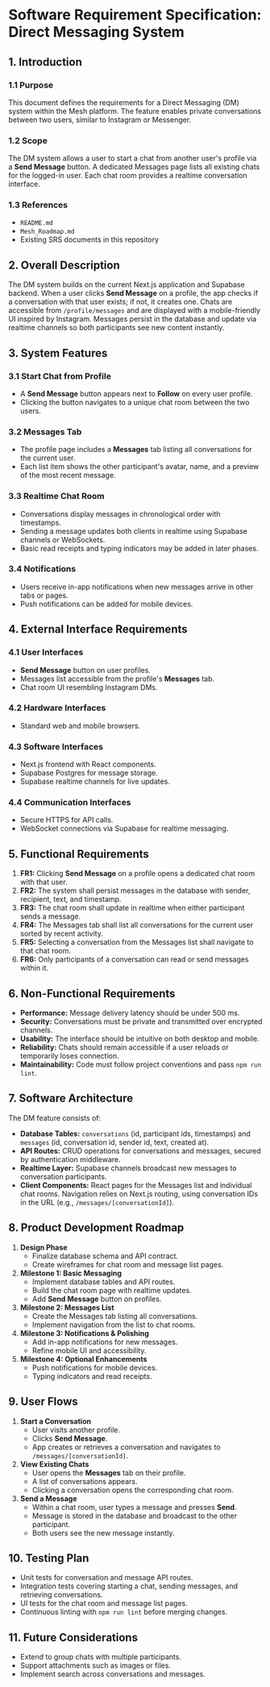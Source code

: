 # Software Requirement Specification: Direct Messaging System

## 1. Introduction
### 1.1 Purpose
This document defines the requirements for a Direct Messaging (DM) system within the Mesh platform. The feature enables private conversations between two users, similar to Instagram or Messenger.

### 1.2 Scope
The DM system allows a user to start a chat from another user's profile via a **Send Message** button. A dedicated Messages page lists all existing chats for the logged-in user. Each chat room provides a realtime conversation interface.

### 1.3 References
- `README.md`
- `Mesh_Roadmap.md`
- Existing SRS documents in this repository

## 2. Overall Description
The DM system builds on the current Next.js application and Supabase backend. When a user clicks **Send Message** on a profile, the app checks if a conversation with that user exists; if not, it creates one. Chats are accessible from `/profile/messages` and are displayed with a mobile-friendly UI inspired by Instagram. Messages persist in the database and update via realtime channels so both participants see new content instantly.

## 3. System Features
### 3.1 Start Chat from Profile
- A **Send Message** button appears next to **Follow** on every user profile.
- Clicking the button navigates to a unique chat room between the two users.

### 3.2 Messages Tab
- The profile page includes a **Messages** tab listing all conversations for the current user.
- Each list item shows the other participant's avatar, name, and a preview of the most recent message.

### 3.3 Realtime Chat Room
- Conversations display messages in chronological order with timestamps.
- Sending a message updates both clients in realtime using Supabase channels or WebSockets.
- Basic read receipts and typing indicators may be added in later phases.

### 3.4 Notifications
- Users receive in-app notifications when new messages arrive in other tabs or pages.
- Push notifications can be added for mobile devices.

## 4. External Interface Requirements
### 4.1 User Interfaces
- **Send Message** button on user profiles.
- Messages list accessible from the profile's **Messages** tab.
- Chat room UI resembling Instagram DMs.

### 4.2 Hardware Interfaces
- Standard web and mobile browsers.

### 4.3 Software Interfaces
- Next.js frontend with React components.
- Supabase Postgres for message storage.
- Supabase realtime channels for live updates.

### 4.4 Communication Interfaces
- Secure HTTPS for API calls.
- WebSocket connections via Supabase for realtime messaging.

## 5. Functional Requirements
1. **FR1:** Clicking **Send Message** on a profile opens a dedicated chat room with that user.
2. **FR2:** The system shall persist messages in the database with sender, recipient, text, and timestamp.
3. **FR3:** The chat room shall update in realtime when either participant sends a message.
4. **FR4:** The Messages tab shall list all conversations for the current user sorted by recent activity.
5. **FR5:** Selecting a conversation from the Messages list shall navigate to that chat room.
6. **FR6:** Only participants of a conversation can read or send messages within it.

## 6. Non-Functional Requirements
- **Performance:** Message delivery latency should be under 500 ms.
- **Security:** Conversations must be private and transmitted over encrypted channels.
- **Usability:** The interface should be intuitive on both desktop and mobile.
- **Reliability:** Chats should remain accessible if a user reloads or temporarily loses connection.
- **Maintainability:** Code must follow project conventions and pass `npm run lint`.

## 7. Software Architecture
The DM feature consists of:
- **Database Tables:** `conversations` (id, participant ids, timestamps) and `messages` (id, conversation id, sender id, text, created at).
- **API Routes:** CRUD operations for conversations and messages, secured by authentication middleware.
- **Realtime Layer:** Supabase channels broadcast new messages to conversation participants.
- **Client Components:** React pages for the Messages list and individual chat rooms.
Navigation relies on Next.js routing, using conversation IDs in the URL (e.g., `/messages/[conversationId]`).

## 8. Product Development Roadmap
1. **Design Phase**
   - Finalize database schema and API contract.
   - Create wireframes for chat room and message list pages.
2. **Milestone 1: Basic Messaging**
   - Implement database tables and API routes.
   - Build the chat room page with realtime updates.
   - Add **Send Message** button on profiles.
3. **Milestone 2: Messages List**
   - Create the Messages tab listing all conversations.
   - Implement navigation from the list to chat rooms.
4. **Milestone 3: Notifications & Polishing**
   - Add in-app notifications for new messages.
   - Refine mobile UI and accessibility.
5. **Milestone 4: Optional Enhancements**
   - Push notifications for mobile devices.
   - Typing indicators and read receipts.

## 9. User Flows
1. **Start a Conversation**
   - User visits another profile.
   - Clicks **Send Message**.
   - App creates or retrieves a conversation and navigates to `/messages/[conversationId]`.
2. **View Existing Chats**
   - User opens the **Messages** tab on their profile.
   - A list of conversations appears.
   - Clicking a conversation opens the corresponding chat room.
3. **Send a Message**
   - Within a chat room, user types a message and presses **Send**.
   - Message is stored in the database and broadcast to the other participant.
   - Both users see the new message instantly.

## 10. Testing Plan
- Unit tests for conversation and message API routes.
- Integration tests covering starting a chat, sending messages, and retrieving conversations.
- UI tests for the chat room and message list pages.
- Continuous linting with `npm run lint` before merging changes.

## 11. Future Considerations
- Extend to group chats with multiple participants.
- Support attachments such as images or files.
- Implement search across conversations and messages.

